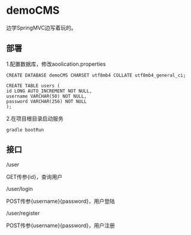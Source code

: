 # demoCMS

边学SpringMVC边写着玩的。

## 部署
1.配置数据库，修改aoolication.properties

    CREATE DATABASE demoCMS CHARSET utf8mb4 COLLATE utf8mb4_general_ci;

    CREATE TABLE users (
    id LONG AUTO_INCREMENT NOT NULL,
    username VARCHAR(50) NOT NULL,
    password VARCHAR(256) NOT NULL
    );

2.在项目根目录启动服务

    gradle bootRun

## 接口

/user

GET传参{id}，查询用户

/user/login

POST传参{username}{password}，用户登陆

/user/register

POST传参{username}{password}，用户注册